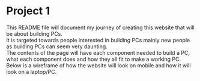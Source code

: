 # Project 1

This README file will document my journey of creating this website that will be about building PCs.  
It is targeted towards people interested in building PCs mainly new people as building PCs can seem very daunting.  
The contents of the page will have each component needed to build a PC, what each component does and how they all fit to make a working PC.  
Below is a wireframe of how the website will look on mobile and how it will look on a laptop/PC.  
